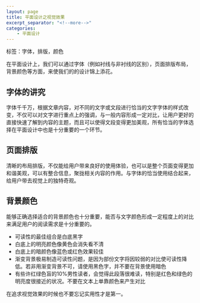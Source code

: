 ```yaml
---
layout: page
title: 平面设计之视觉效果
excerpt_separator: "<!--more-->"
categories:
    - 平面设计
---  
```

标签：字体，排版，颜色
<!--more-->  
  
在平面设计上，我们可以通过字体（例如衬线与非衬线的区别），页面排版布局，背景颜色等方面，来使我们的的设计锦上添花。  
  
## 字体的讲究  
字体千千万，根据文章内容，对不同的文字或文段进行恰当的文字字体的样式改变，不仅可以对文字进行重点上的强调，与一般内容形成一定对比，让用户更好的直接快速了解到内容的主题，而且可以使得文段变得更加美观，所有恰当的字体选择在平面设计中也是十分重要的一个环节。  
  
## 页面排版  
清晰的布局排版，不仅能给用户带来良好的使用体验，也可以是整个页面变得更加和谐美观，可以有整合信息，聚拢相关内容的作用。与字体的恰当使用结合起来，给用户带去视觉上的独特奇观。  
  
## 背景颜色  
能够正确选择适合的背景颜色也十分重要，能否与文字颜色形成一定程度上的对比来满足用户的阅读需求是十分重要的。  
- 可读性的最佳组合是白底黑字  
- 白底上的明亮颜色像黄色会消失看不清  
- 白底上的暗颜色像蓝色或红色效果较佳  
- 渐变背景极易制造可读性问题，是因为部份文字将因较弱的对比使可读性降低。若非用渐变背景不可，请使用黑色字，并不要在背景使用暗色  
- 有些许红绿色盲的10%男性读者，会觉得此段落很难读，特别是红色和绿色的明亮度很接近的状况。不要在文本上单靠颜色来产生对比  
  
在追求视觉效果的时候也不要忘记实用性才是第一。
  
